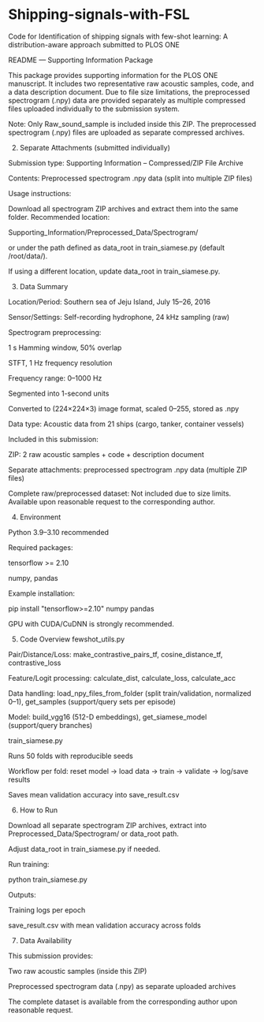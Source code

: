 # Shipping-signals-with-FSL
Code for Identification of shipping signals with few-shot learning: A distribution-aware approach submitted to PLOS ONE

README — Supporting Information Package

This package provides supporting information for the PLOS ONE manuscript.
It includes two representative raw acoustic samples, code, and a data description document.
Due to file size limitations, the preprocessed spectrogram (.npy) data are provided separately as multiple compressed files uploaded individually to the submission system.

Note: Only Raw_sound_sample is included inside this ZIP.
The preprocessed spectrogram (.npy) files are uploaded as separate compressed archives.

2) Separate Attachments (submitted individually)

Submission type:
Supporting Information – Compressed/ZIP File Archive

Contents: Preprocessed spectrogram .npy data (split into multiple ZIP files)

Usage instructions:

Download all spectrogram ZIP archives and extract them into the same folder.
Recommended location:

Supporting_Information/Preprocessed_Data/Spectrogram/


or under the path defined as data_root in train_siamese.py (default /root/data/).

If using a different location, update data_root in train_siamese.py.

3) Data Summary

Location/Period: Southern sea of Jeju Island, July 15–26, 2016

Sensor/Settings: Self-recording hydrophone, 24 kHz sampling (raw)

Spectrogram preprocessing:

1 s Hamming window, 50% overlap

STFT, 1 Hz frequency resolution

Frequency range: 0–1000 Hz

Segmented into 1-second units

Converted to (224×224×3) image format, scaled 0–255, stored as .npy

Data type: Acoustic data from 21 ships (cargo, tanker, container vessels)

Included in this submission:

ZIP: 2 raw acoustic samples + code + description document

Separate attachments: preprocessed spectrogram .npy data (multiple ZIP files)

Complete raw/preprocessed dataset: Not included due to size limits.
Available upon reasonable request to the corresponding author.

4) Environment

Python 3.9–3.10 recommended

Required packages:

tensorflow >= 2.10

numpy, pandas

Example installation:

pip install "tensorflow>=2.10" numpy pandas


GPU with CUDA/CuDNN is strongly recommended.

5) Code Overview
fewshot_utils.py

Pair/Distance/Loss:
make_contrastive_pairs_tf, cosine_distance_tf, contrastive_loss

Feature/Logit processing:
calculate_dist, calculate_loss, calculate_acc

Data handling:
load_npy_files_from_folder (split train/validation, normalized 0–1),
get_samples (support/query sets per episode)

Model:
build_vgg16 (512-D embeddings),
get_siamese_model (support/query branches)

train_siamese.py

Runs 50 folds with reproducible seeds

Workflow per fold: reset model → load data → train → validate → log/save results

Saves mean validation accuracy into save_result.csv

6) How to Run

Download all separate spectrogram ZIP archives, extract into
Preprocessed_Data/Spectrogram/ or data_root path.

Adjust data_root in train_siamese.py if needed.

Run training:

python train_siamese.py


Outputs:

Training logs per epoch

save_result.csv with mean validation accuracy across folds

7) Data Availability

This submission provides:

Two raw acoustic samples (inside this ZIP)

Preprocessed spectrogram data (.npy) as separate uploaded archives

The complete dataset is available from the corresponding author upon reasonable request.
